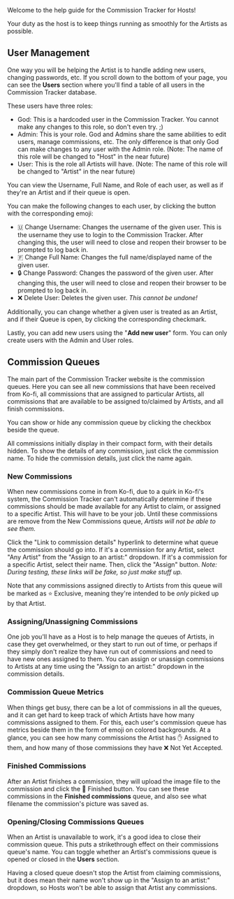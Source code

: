 Welcome to the help guide for the Commission Tracker for Hosts!

Your duty as the host is to keep things running as smoothly for the Artists as possible.

## User Management

One way you will be helping the Artist is to handle adding new users, changing passwords, etc. If you scroll down to the bottom of your page, you can see the **Users** section where you'll find a table of all users in the Commission Tracker database.

These users have three roles:

* God: This is a hardcoded user in the Commission Tracker. You cannot make any changes to this role, so don't even try. ;) 
* Admin: This is your role. God and Admins share the same abilities to edit users, manage commissions, etc. The only difference is that only God can make changes to any user with the Admin role. (Note: The name of this role will be changed to "Host" in the near future)
* User: This is the role all Artists will have. (Note: The name of this role will be changed to "Artist" in the near future)

You can view the Username, Full Name, and Role of each user, as well as if they're an Artist and if their queue is open. 

You can make the following changes to each user, by clicking the button with the corresponding emoji:

* 🇺 Change Username: Changes the username of the given user. This is the username they use to login to the Commission Tracker. After changing this, the user will need to close and reopen their browser to be prompted to log back in.
* 🇫 Change Full Name: Changes the full name/displayed name of the given user.
* 🔒 Change Password: Changes the password of the given user. After changing this, the user will need to close and reopen their browser to be prompted to log back in.
* ❌ Delete User: Deletes the given user. *This cannot be undone!*

Additionally, you can change whether a given user is treated as an Artist, and if their Queue is open, by clicking the corresponding checkmark.

Lastly, you can add new users using the "**Add new user**" form. You can only create users with the Admin and User roles.

## Commission Queues

The main part of the Commission Tracker website is the commission queues. Here you can see all new commissions that have been received from Ko-fi, all commissions that are assigned to particular Artists, all commissions that are available to be assigned to/claimed by Artists, and all finish commissions.

You can show or hide any commission queue by clicking the checkbox beside the queue.

All commissions initially display in their compact form, with their details hidden. To show the details of any commission, just click the commission name. To hide the commission details, just click the name again.

### New Commissions

When new commissions come in from Ko-fi, due to a quirk in Ko-fi's system, the Commission Tracker can't automatically determine if these commissions should be made available for any Artist to claim, or assigned to a specific Artist. This will have to be your job. Until these commissions are remove from the New Commissions queue, *Artists will not be able to see them.*

Click the "Link to commission details" hyperlink to determine what queue the commission should go into. If it's a commission for any Artist, select "Any Artist" from the "Assign to an artist:" dropdown. If it's a commission for a specific Artist, select their name. Then, click the "Assign" button. *Note: During testing, these links will be fake, so just make stuff up.*

Note that any commissions assigned directly to Artists from this queue will be marked as ⭐ Exclusive, meaning they're intended to be *only* picked up by that Artist. 

### Assigning/Unassigning Commissions

One job you'll have as a Host is to help manage the queues of Artists, in case they get overwhelmed, or they start to run out of time, or perhaps if they simply don't realize they have run out of commissions and need to have new ones assigned to them. You can assign or unassign commissions to Artists at any time using the "Assign to an artist:" dropdown in the commission details.

### Commission Queue Metrics

When things get busy, there can be a lot of commissions in all the queues, and it can get hard to keep track of which Artists have how many commissions assigned to them. For this, each user's commission queue has metrics beside them in the form of emoji on colored backgrounds. At a glance, you can see how many commissions the Artist has ✋ Assigned to them, and how many of those commissions they have ❌ Not Yet Accepted.

### Finished Commissions

After an Artist finishes a commission, they will upload the image file to the commission and click the 🎉 Finished button. You can see these commissions in the **Finished commissions** queue, and also see what filename the commission's picture was saved as.

### Opening/Closing Commissions Queues

When an Artist is unavailable to work, it's a good idea to close their commission queue. This puts a strikethrough effect on their commissions queue's name. You can toggle whether an Artist's commissions queue is opened or closed in the **Users** section. 

Having a closed queue doesn't stop the Artist from claiming commissions, but it does mean their name won't show up in the "Assign to an artist:" dropdown, so Hosts won't be able to assign that Artist any commissions.